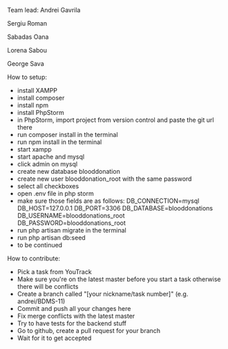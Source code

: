 Team lead: Andrei Gavrila

Sergiu Roman

Sabadas Oana

Lorena Sabou

George Sava


How to setup:
 - install XAMPP
 - install composer
 - install npm
 - install PhpStorm
 - in PhpStorm, import project from version control and paste the git url there
 - run composer install in the terminal
 - run npm install in the terminal
 - start xampp
 - start apache and mysql
 - click admin on mysql
 - create new database blooddonation
 - create new user blooddonation_root with the same password
 - select all checkboxes
 - open .env file in php storm
 - make sure those fields are as follows:
    DB_CONNECTION=mysql
    DB_HOST=127.0.0.1
    DB_PORT=3306
    DB_DATABASE=blooddonations
    DB_USERNAME=blooddonations_root
    DB_PASSWORD=blooddonations_root
 - run php artisan migrate in the terminal
 - run php artisan db:seed
 - to be continued
 
 
How to contribute:
 - Pick a task from YouTrack
 - Make sure you're on the latest master before you start a task otherwise there will be conflicts
 - Create a branch called "[your nickname/task number]" (e.g. andrei/BDMS-11)
 - Commit and push all your changes here
 - Fix merge conflicts with the latest master
 - Try to have tests for the backend stuff
 - Go to github, create a pull request for your branch
 - Wait for it to get accepted